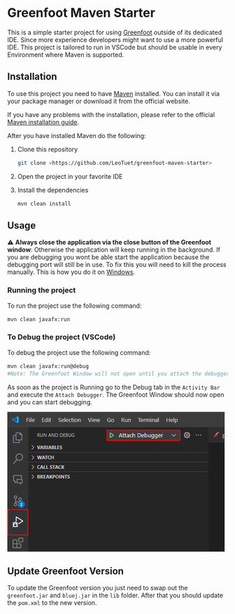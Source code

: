 # Greenfoot Maven Starter

This is a simple starter project for using [Greenfoot](https://greenfoot.org/home) outside of its dedicated IDE. Since more experience developers might want to use a more powerful IDE. This project is tailored to run in VSCode but should be usable in every Environment where Maven is supported.

## Installation

To use this project you need to have [Maven](https://maven.apache.org/) installed. You can install it via your package manager or download it from the official website.

If you have any problems with the installation, please refer to the official [Maven installation guide](https://maven.apache.org/install.html).

After you have installed Maven do the following:

1. Clone this repository

   ```bash
   git clone <https://github.com/LeoTuet/greenfoot-maven-starter>
   ```

2. Open the project in your favorite IDE

3. Install the dependencies

   ```bash
   mvn clean install
   ```

## Usage

:warning: **Always close the application via the close button of the Greenfoot window**: Otherwise the application will keep running in the background. If you are debugging you wont be able start the application because the debugging port will still be in use. To fix this you will need to kill the process manually. This is how you do it on [Windows](https://stackoverflow.com/a/39633428/19043394).

### Running the project

To run the project use the following command:

```bash
mvn clean javafx:run
```

### To Debug the project (VSCode)

To debug the project use the following command:

```bash
mvn clean javafx:run@debug
#Note: The Greenfoot Window will not open until you attach the debugger
```

As soon as the project is Running go to the Debug tab in the `Activity Bar` and execute the `Attach Debugger`. The Greenfoot Window should now open and you can start debugging.

![Location of Debugger and Script](./assets/debug-tutorial.png)

## Update Greenfoot Version

To update the Greenfoot version you just need to swap out the `greenfoot.jar` and `bluej.jar` in the `lib` folder. After that you should update the `pom.xml` to the new version.

